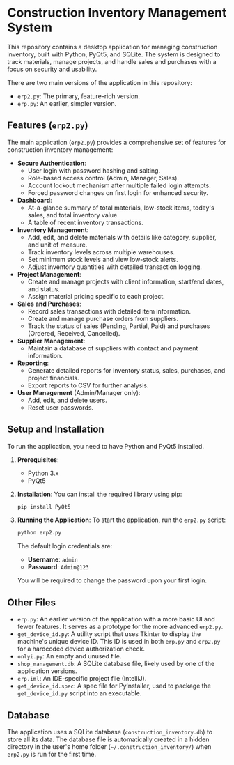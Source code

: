 # Construction Inventory Management System

This repository contains a desktop application for managing construction inventory, built with Python, PyQt5, and SQLite. The system is designed to track materials, manage projects, and handle sales and purchases with a focus on security and usability.

There are two main versions of the application in this repository:
-   `erp2.py`: The primary, feature-rich version.
-   `erp.py`: An earlier, simpler version.

## Features (`erp2.py`)

The main application (`erp2.py`) provides a comprehensive set of features for construction inventory management:

-   **Secure Authentication**:
    -   User login with password hashing and salting.
    -   Role-based access control (Admin, Manager, Sales).
    -   Account lockout mechanism after multiple failed login attempts.
    -   Forced password changes on first login for enhanced security.
-   **Dashboard**:
    -   At-a-glance summary of total materials, low-stock items, today's sales, and total inventory value.
    -   A table of recent inventory transactions.
-   **Inventory Management**:
    -   Add, edit, and delete materials with details like category, supplier, and unit of measure.
    -   Track inventory levels across multiple warehouses.
    -   Set minimum stock levels and view low-stock alerts.
    -   Adjust inventory quantities with detailed transaction logging.
-   **Project Management**:
    -   Create and manage projects with client information, start/end dates, and status.
    -   Assign material pricing specific to each project.
-   **Sales and Purchases**:
    -   Record sales transactions with detailed item information.
    -   Create and manage purchase orders from suppliers.
    -   Track the status of sales (Pending, Partial, Paid) and purchases (Ordered, Received, Cancelled).
-   **Supplier Management**:
    -   Maintain a database of suppliers with contact and payment information.
-   **Reporting**:
    -   Generate detailed reports for inventory status, sales, purchases, and project financials.
    -   Export reports to CSV for further analysis.
-   **User Management** (Admin/Manager only):
    -   Add, edit, and delete users.
    -   Reset user passwords.

## Setup and Installation

To run the application, you need to have Python and PyQt5 installed.

1.  **Prerequisites**:
    *   Python 3.x
    *   PyQt5

2.  **Installation**:
    You can install the required library using pip:
    ```bash
    pip install PyQt5
    ```

3.  **Running the Application**:
    To start the application, run the `erp2.py` script:
    ```bash
    python erp2.py
    ```
    The default login credentials are:
    -   **Username**: `admin`
    -   **Password**: `Admin@123`

    You will be required to change the password upon your first login.

## Other Files

-   `erp.py`: An earlier version of the application with a more basic UI and fewer features. It serves as a prototype for the more advanced `erp2.py`.
-   `get_device_id.py`: A utility script that uses Tkinter to display the machine's unique device ID. This ID is used in both `erp.py` and `erp2.py` for a hardcoded device authorization check.
-   `onlyi.py`: An empty and unused file.
-   `shop_management.db`: A SQLite database file, likely used by one of the application versions.
-   `erp.iml`: An IDE-specific project file (IntelliJ).
-   `get_device_id.spec`: A spec file for PyInstaller, used to package the `get_device_id.py` script into an executable.

## Database

The application uses a SQLite database (`construction_inventory.db`) to store all its data. The database file is automatically created in a hidden directory in the user's home folder (`~/.construction_inventory/`) when `erp2.py` is run for the first time.
